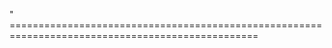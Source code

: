 " =================================================================================================
